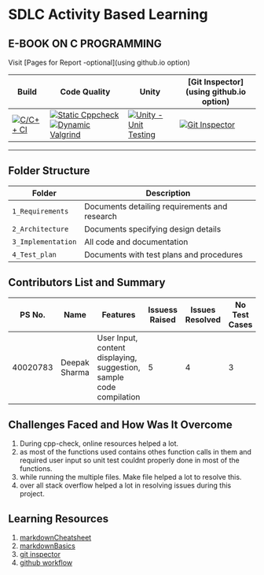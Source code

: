 # SDLC Activity Based Learning
## E-BOOK ON C PROGRAMMING

Visit [Pages for Report -optional](using github.io option)

Build | Code Quality | Unity | [Git Inspector](using github.io option)
------|----------|-------|--------------
[![C/C++ CI](https://github.com/depque/Typing-Tutor/actions/workflows/c-cpp.yml/badge.svg)](https://github.com/depque/Typing-Tutor/actions/workflows/c-cpp.yml) | [![Static Cppcheck](https://github.com/depque/Typing-Tutor/actions/workflows/cppcheck.yml/badge.svg)](https://github.com/depque/Typing-Tutor/actions/workflows/cppcheck.yml) [![Dynamic Valgrind](https://github.com/depque/Typing-Tutor/actions/workflows/CodeQuality_Dynamic.yml/badge.svg)](https://github.com/depque/Typing-Tutor/actions/workflows/CodeQuality_Dynamic.yml)| [![Unity - Unit Testing](https://github.com/depque/Typing-Tutor/actions/workflows/unity.yml/badge.svg)](https://github.com/depque/Typing-Tutor/actions/workflows/unity.yml)| [![Git Inspector](https://github.com/debasish2110/LTTS-C-MiniProject/actions/workflows/gitinspector.yml/badge.svg)](https://github.com/debasish2110/LTTS-C-MiniProject/actions/workflows/gitinspector.yml)

----
## Folder Structure
Folder             | Description
-------------------| -----------------------------------------
`1_Requirements`   | Documents detailing requirements and research
`2_Architecture`         | Documents specifying design details
`3_Implementation` | All code and documentation
`4_Test_plan`      | Documents with test plans and procedures

## Contributors List and Summary

PS No. |  Name   |    Features    | Issuess Raised |Issues Resolved|No Test Cases|Test Case Pass
-------|---------|----------------|----------------|---------------|-------------|--------------
40020783 | Deepak Sharma  | User Input, content displaying, suggestion, sample code compilation |  5  |  4  | 3  | 3        

## Challenges Faced and How Was It Overcome

1. During cpp-check, online resources helped a lot. 
2. as most of the functions used contains othes function calls in them and required user input so unit test couldnt properly done in most of the functions.
3. while running the multiple files. Make file helped a lot to resolve this.
4. over all stack overflow helped a lot in resolving issues during this project.

## Learning Resources
1. [markdownCheatsheet](https://github.com/adam-p/markdown-here/wiki/Markdown-Cheatsheet)
2. [markdownBasics](https://guides.github.com/features/mastering-markdown/)
3. [git inspector](https://github.com/ejwa/gitinspector.git)
4. [github workflow](https://docs.github.com/en/actions/learn-github-action)


